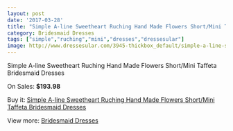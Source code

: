 ```yaml
---
layout: post
date: '2017-03-28'
title: "Simple A-line Sweetheart Ruching Hand Made Flowers Short/Mini Taffeta Bridesmaid Dresses"
category: Bridesmaid Dresses
tags: ["simple","ruching","mini","dresses","dressesular"]
image: http://www.dressesular.com/3945-thickbox_default/simple-a-line-sweetheart-ruching-hand-made-flowers-short-mini-taffeta-bridesmaid-dresses.jpg
---
```

Simple A-line Sweetheart Ruching Hand Made Flowers Short/Mini Taffeta Bridesmaid Dresses

On Sales: **$193.98**
<a href="https://www.dressesular.com/bridesmaid-dresses/1648-simple-a-line-sweetheart-ruching-hand-made-flowers-short-mini-taffeta-bridesmaid-dresses.html"><amp-img layout="responsive" width="600" height="600" src="//www.dressesular.com/3945-thickbox_default/simple-a-line-sweetheart-ruching-hand-made-flowers-short-mini-taffeta-bridesmaid-dresses.jpg" alt="Simple A-line Sweetheart Ruching Hand Made Flowers Short/Mini Taffeta Bridesmaid Dresses 0" /></a>

Buy it: [Simple A-line Sweetheart Ruching Hand Made Flowers Short/Mini Taffeta Bridesmaid Dresses](https://www.dressesular.com/bridesmaid-dresses/1648-simple-a-line-sweetheart-ruching-hand-made-flowers-short-mini-taffeta-bridesmaid-dresses.html "Simple A-line Sweetheart Ruching Hand Made Flowers Short/Mini Taffeta Bridesmaid Dresses")

View more: [Bridesmaid Dresses](https://www.dressesular.com/4-bridesmaid-dresses "Bridesmaid Dresses")